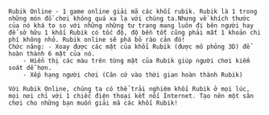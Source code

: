 
	Rubik Online - 1 game online giải mã các khối rubik. Rubik là 1 trong những món đồ chơi không quá xa lạ với chúng ta.Nhưng về khích thước của nó khá to so với những những tư trang mang luôn đi bên người hay để sở hữu 1 khối Rubik có tốc độ, độ bền tốt cũng phải mất 1 khoản chi phí không nhỏ. Rubik online sẽ phá bỏ rào cản đó!
	Chức năng: - Xoay được các mặt của khổi Rubik (được mô phỏng 3D) để hoàn thành 6 mặt của nó.
		- Hiển thị các màu trên từng mặt của Rubik giúp người chơi kiểm soát dễ hơn.
		- Xếp hạng người chơi (Căn cứ vào thời gian hoàn thành Rubik)
						 
	Với Rubik Online, chúng ta có thể trải nghiệm khối Rubik ở mọi lúc, mọi nơi chỉ với 1 chiếc điện thoại kết nối Internet. Tạo nên một sân chơi cho những bạn muốn giải mã các khối Rubik!
